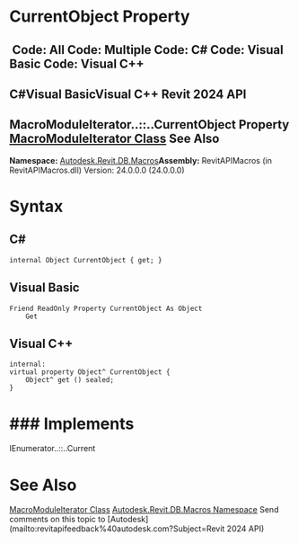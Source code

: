 # CurrentObject Property

﻿
 Code: All Code: Multiple Code: C# Code: Visual Basic Code: Visual C++   
---  
C#Visual BasicVisual C++
Revit 2024 API  
---  
MacroModuleIterator..::..CurrentObject Property   
[MacroModuleIterator Class](320b8746-c7b2-797a-6764-babdf0c79715.md "MacroModuleIterator Class") See Also  
---  
**Namespace:** [Autodesk.Revit.DB.Macros](8b8f9876-f4c2-abff-fc5b-79e337d84e01.md "Autodesk.Revit.DB.Macros Namespace")**Assembly:** RevitAPIMacros (in RevitAPIMacros.dll) Version: 24.0.0.0 (24.0.0.0)
# Syntax
C#  
---  
```text
internal Object CurrentObject { get; }
```
  
Visual Basic  
---  
```text
Friend ReadOnly Property CurrentObject As Object
	Get
```
  
Visual C++  
---  
```text
internal:
virtual property Object^ CurrentObject {
	Object^ get () sealed;
}
```
  
# ### Implements
IEnumerator..::..Current
# See Also
[MacroModuleIterator Class](320b8746-c7b2-797a-6764-babdf0c79715.md "MacroModuleIterator Class")
[Autodesk.Revit.DB.Macros Namespace](8b8f9876-f4c2-abff-fc5b-79e337d84e01.md "Autodesk.Revit.DB.Macros Namespace")
Send comments on this topic to [Autodesk](mailto:revitapifeedback%40autodesk.com?Subject=Revit 2024 API)
